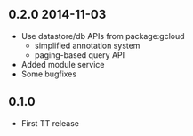 ## 0.2.0 2014-11-03

* Use datastore/db APIs from package:gcloud
    * simplified annotation system
    * paging-based query API
* Added module service
* Some bugfixes

## 0.1.0

* First TT release
